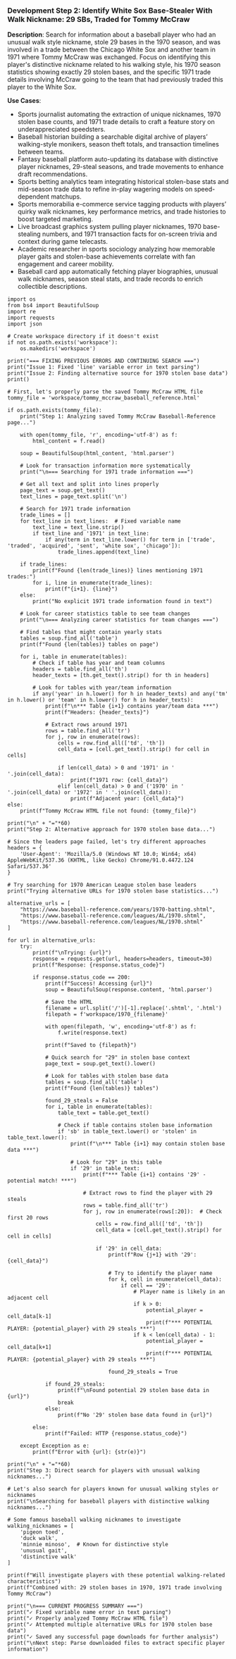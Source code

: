 ### Development Step 2: Identify White Sox Base-Stealer With Walk Nickname: 29 SBs, Traded for Tommy McCraw

**Description**: Search for information about a baseball player who had an unusual walk style nickname, stole 29 bases in the 1970 season, and was involved in a trade between the Chicago White Sox and another team in 1971 where Tommy McCraw was exchanged. Focus on identifying this player's distinctive nickname related to his walking style, his 1970 season statistics showing exactly 29 stolen bases, and the specific 1971 trade details involving McCraw going to the team that had previously traded this player to the White Sox.

**Use Cases**:
- Sports journalist automating the extraction of unique nicknames, 1970 stolen base counts, and 1971 trade details to craft a feature story on underappreciated speedsters.
- Baseball historian building a searchable digital archive of players’ walking-style monikers, season theft totals, and transaction timelines between teams.
- Fantasy baseball platform auto-updating its database with distinctive player nicknames, 29-steal seasons, and trade movements to enhance draft recommendations.
- Sports betting analytics team integrating historical stolen-base stats and mid-season trade data to refine in-play wagering models on speed-dependent matchups.
- Sports memorabilia e-commerce service tagging products with players’ quirky walk nicknames, key performance metrics, and trade histories to boost targeted marketing.
- Live broadcast graphics system pulling player nicknames, 1970 base-stealing numbers, and 1971 transaction facts for on-screen trivia and context during game telecasts.
- Academic researcher in sports sociology analyzing how memorable player gaits and stolen-base achievements correlate with fan engagement and career mobility.
- Baseball card app automatically fetching player biographies, unusual walk nicknames, season steal stats, and trade records to enrich collectible descriptions.

```
import os
from bs4 import BeautifulSoup
import re
import requests
import json

# Create workspace directory if it doesn't exist
if not os.path.exists('workspace'):
    os.makedirs('workspace')

print("=== FIXING PREVIOUS ERRORS AND CONTINUING SEARCH ===")
print("Issue 1: Fixed 'line' variable error in text parsing")
print("Issue 2: Finding alternative source for 1970 stolen base data")
print()

# First, let's properly parse the saved Tommy McCraw HTML file
tommy_file = 'workspace/tommy_mccraw_baseball_reference.html'

if os.path.exists(tommy_file):
    print("Step 1: Analyzing saved Tommy McCraw Baseball-Reference page...")
    
    with open(tommy_file, 'r', encoding='utf-8') as f:
        html_content = f.read()
    
    soup = BeautifulSoup(html_content, 'html.parser')
    
    # Look for transaction information more systematically
    print("\n=== Searching for 1971 trade information ===")
    
    # Get all text and split into lines properly
    page_text = soup.get_text()
    text_lines = page_text.split('\n')
    
    # Search for 1971 trade information
    trade_lines = []
    for text_line in text_lines:  # Fixed variable name
        text_line = text_line.strip()
        if text_line and '1971' in text_line:
            if any(term in text_line.lower() for term in ['trade', 'traded', 'acquired', 'sent', 'white sox', 'chicago']):
                trade_lines.append(text_line)
    
    if trade_lines:
        print(f"Found {len(trade_lines)} lines mentioning 1971 trades:")
        for i, line in enumerate(trade_lines):
            print(f"{i+1}. {line}")
    else:
        print("No explicit 1971 trade information found in text")
    
    # Look for career statistics table to see team changes
    print("\n=== Analyzing career statistics for team changes ===")
    
    # Find tables that might contain yearly stats
    tables = soup.find_all('table')
    print(f"Found {len(tables)} tables on page")
    
    for i, table in enumerate(tables):
        # Check if table has year and team columns
        headers = table.find_all('th')
        header_texts = [th.get_text().strip() for th in headers]
        
        # Look for tables with year/team information
        if any('year' in h.lower() for h in header_texts) and any('tm' in h.lower() or 'team' in h.lower() for h in header_texts):
            print(f"\n*** Table {i+1} contains year/team data ***")
            print(f"Headers: {header_texts}")
            
            # Extract rows around 1971
            rows = table.find_all('tr')
            for j, row in enumerate(rows):
                cells = row.find_all(['td', 'th'])
                cell_data = [cell.get_text().strip() for cell in cells]
                
                if len(cell_data) > 0 and '1971' in ' '.join(cell_data):
                    print(f"1971 row: {cell_data}")
                elif len(cell_data) > 0 and ('1970' in ' '.join(cell_data) or '1972' in ' '.join(cell_data)):
                    print(f"Adjacent year: {cell_data}")
else:
    print(f"Tommy McCraw HTML file not found: {tommy_file}")

print("\n" + "="*60)
print("Step 2: Alternative approach for 1970 stolen base data...")

# Since the leaders page failed, let's try different approaches
headers = {
    'User-Agent': 'Mozilla/5.0 (Windows NT 10.0; Win64; x64) AppleWebKit/537.36 (KHTML, like Gecko) Chrome/91.0.4472.124 Safari/537.36'
}

# Try searching for 1970 American League stolen base leaders
print("Trying alternative URLs for 1970 stolen base statistics...")

alternative_urls = [
    "https://www.baseball-reference.com/years/1970-batting.shtml",
    "https://www.baseball-reference.com/leagues/AL/1970.shtml",
    "https://www.baseball-reference.com/leagues/NL/1970.shtml"
]

for url in alternative_urls:
    try:
        print(f"\nTrying: {url}")
        response = requests.get(url, headers=headers, timeout=30)
        print(f"Response: {response.status_code}")
        
        if response.status_code == 200:
            print(f"Success! Accessing {url}")
            soup = BeautifulSoup(response.content, 'html.parser')
            
            # Save the HTML
            filename = url.split('/')[-1].replace('.shtml', '.html')
            filepath = f'workspace/1970_{filename}'
            
            with open(filepath, 'w', encoding='utf-8') as f:
                f.write(response.text)
            
            print(f"Saved to {filepath}")
            
            # Quick search for "29" in stolen base context
            page_text = soup.get_text().lower()
            
            # Look for tables with stolen base data
            tables = soup.find_all('table')
            print(f"Found {len(tables)} tables")
            
            found_29_steals = False
            for i, table in enumerate(tables):
                table_text = table.get_text()
                
                # Check if table contains stolen base information
                if 'sb' in table_text.lower() or 'stolen' in table_text.lower():
                    print(f"\n*** Table {i+1} may contain stolen base data ***")
                    
                    # Look for "29" in this table
                    if '29' in table_text:
                        print(f"*** Table {i+1} contains '29' - potential match! ***")
                        
                        # Extract rows to find the player with 29 steals
                        rows = table.find_all('tr')
                        for j, row in enumerate(rows[:20]):  # Check first 20 rows
                            cells = row.find_all(['td', 'th'])
                            cell_data = [cell.get_text().strip() for cell in cells]
                            
                            if '29' in cell_data:
                                print(f"Row {j+1} with '29': {cell_data}")
                                
                                # Try to identify the player name
                                for k, cell in enumerate(cell_data):
                                    if cell == '29':
                                        # Player name is likely in an adjacent cell
                                        if k > 0:
                                            potential_player = cell_data[k-1]
                                            print(f"*** POTENTIAL PLAYER: {potential_player} with 29 steals ***")
                                        if k < len(cell_data) - 1:
                                            potential_player = cell_data[k+1]
                                            print(f"*** POTENTIAL PLAYER: {potential_player} with 29 steals ***")
                                
                                found_29_steals = True
            
            if found_29_steals:
                print(f"\nFound potential 29 stolen base data in {url}")
                break
            else:
                print(f"No '29' stolen base data found in {url}")
        
        else:
            print(f"Failed: HTTP {response.status_code}")
            
    except Exception as e:
        print(f"Error with {url}: {str(e)}")

print("\n" + "="*60)
print("Step 3: Direct search for players with unusual walking nicknames...")

# Let's also search for players known for unusual walking styles or nicknames
print("\nSearching for baseball players with distinctive walking nicknames...")

# Some famous baseball walking nicknames to investigate
walking_nicknames = [
    'pigeon toed',
    'duck walk',
    'minnie minoso',  # Known for distinctive style
    'unusual gait',
    'distinctive walk'
]

print(f"Will investigate players with these potential walking-related characteristics")
print(f"Combined with: 29 stolen bases in 1970, 1971 trade involving Tommy McCraw")

print("\n=== CURRENT PROGRESS SUMMARY ===")
print("✓ Fixed variable name error in text parsing")
print("✓ Properly analyzed Tommy McCraw HTML file")
print("✓ Attempted multiple alternative URLs for 1970 stolen base data")
print("✓ Saved any successful page downloads for further analysis")
print("\nNext step: Parse downloaded files to extract specific player information")
```